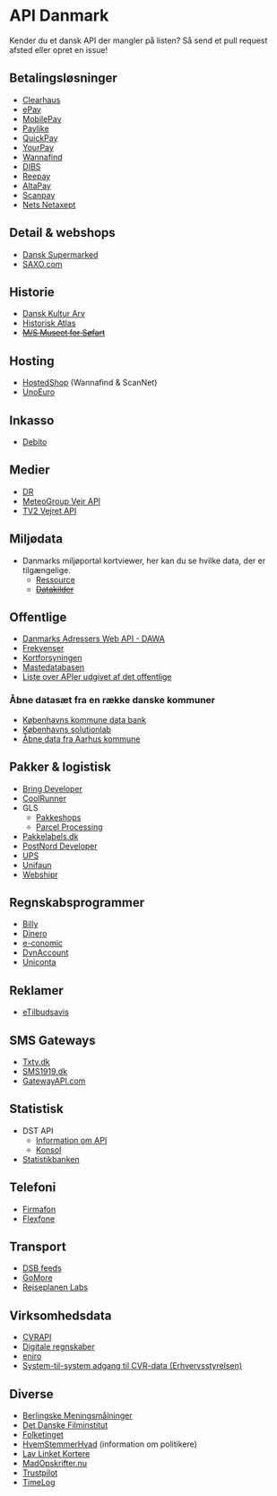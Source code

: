 # API Danmark
Kender du et dansk API der mangler på listen? Så send et pull request afsted eller opret en issue! 

## Betalingsløsninger
- [Clearhaus](http://docs.gateway.clearhaus.com/)
- [ePay](http://tech.epay.dk/da/betalingswebservice)
- [MobilePay](https://www.mobilepay.dk/da-dk/Developer/Pages/developer.aspx)
- [Paylike](https://github.com/paylike/api-docs)
- [QuickPay](https://learn.quickpay.net/tech-talk/api)
- [YourPay](http://api.yourpay.dk)
- [Wannafind](https://static.zitcom.dk/marketing/wannafind/paymentgateway_documentation.pdf)
- [DIBS](http://tech.dibspayment.com/D2/API)
- [Reepay](https://docs.reepay.com/api/)
- [AltaPay](https://altapay.com/technology/integration-manuals#download)
- [Scanpay](https://docs.scanpay.dk)
- [Nets Netaxept](https://shop.nets.eu/da/web/partners)

## Detail & webshops
- [Dansk Supermarked](https://developer.dansksupermarked.dk/v1/api/reference/overview/)
- [SAXO.com](http://api.saxo.com/)


## Historie
- [Dansk Kultur Arv](http://www.danskkulturarv.dk/api/)
- [Historisk Atlas](http://blog.historiskatlas.dk/api/)
- ~~[M/S Museet for Søfart](http://mfs.dk/soeg-i-soefartshistorien/api)~~

## Hosting
- [HostedShop](http://api-help.hostedshop.dk) (Wannafind & ScanNet)
- [UnoEuro](https://www.unoeuro.com/docs/api.php)

## Inkasso
- [Debito](https://www.debito.dk/api)

## Medier
- [DR](http://www.dr.dk/mu-online/)
- [MeteoGroup Vejr API](http://www.meteogroup.com/da/dk/sektorer/medier/mobil/vejr-api.html)
- [TV2 Vejret API](https://vejret-api.tv2.dk)

## Miljødata
- Danmarks miljøportal kortviewer, her kan du se hvilke data, der er tilgængelige.
    - [Ressource](http://arealinformation.miljoeportal.dk/distribution/)
    - ~~[Datakilder](http://www.miljoeportal.dk/soegmiljoedata/soeg_areal/Sider/download%20data.aspx)~~

## Offentlige
- [Danmarks Adressers Web API - DAWA](https://dawa.aws.dk/)
- [Frekvenser](http://frekvens.erhvervsstyrelsen.dk/OffentligtAPI.pdf)
- [Kortforsyningen](https://www.kortforsyningen.dk/content/webtjenester)
- [Mastedatabasen](https://mastedatabasen.dk/Viskort/ContentPages/DataFraDatabasen.aspx?callingapp=mastedb#webapi)
- [Liste over APIer udgivet af det offentlige](http://datahub.virk.dk/data/search)

### Åbne datasæt fra en række danske kommuner
- [Københavns kommune data bank](http://data.kk.dk/)
- [Københavns solutionlab](http://cphsolutionslab.dk/)
- [Åbne data fra Aarhus kommune](https://www.odaa.dk)

## Pakker & logistisk
- [Bring Developer](http://developer.bring.com)
- [CoolRunner](https://docs.coolrunner.dk)
- GLS
    - [Pakkeshops](http://www.gls.dk/webservices_v2/wsPakkeshop.asmx?WSD)
    - [Parcel Processing](http://api.gls.dk/ws/)
- [Pakkelabels.dk](https://api.pakkelabels.dk)
- [PostNord Developer](https://developer.postnord.com)
- [UPS](https://www.ups.com/content/dk/da/resources/sri/apidefinition.html)
- [Unifaun](https://www.unifaunonline.se/rs-docs/)
- [Webshipr](http://docs.webshipr.apiary.io)

## Regnskabsprogrammer
- [Billy](https://www.billy.dk/api)
- [Dinero](https://api.dinero.dk/docs)
- [e-conomic](https://www.e-conomic.dk/tillaegsmoduler/api)
- [DynAccount](https://dynaccount.dk/funktioner/api-integration/)
- [Uniconta](http://www.uniconta.com/da/uniconta-api/)

## Reklamer
- [eTilbudsavis](http://docs.api.etilbudsavis.dk)

## SMS Gateways
- [Txty.dk](http://api.txty.dk/4/)
- [SMS1919.dk](http://www.sms1919.dk/api/)
- [GatewayAPI.com](https://gatewayapi.com/docs/)

## Statistisk
- DST API
    - [Information om API](http://www.dst.dk/da/Statistik/statistikbanken/api)
    - [Konsol](http://api.statbank.dk/console#subjects)
- [Statistikbanken](http://www.dst.dk/da/Statistik/statistikbanken.aspx)

## Telefoni
- [Firmafon](https://dev.firmafon.dk/)
- [Flexfone](https://cdn.rawgit.com/mauran/API-Danmark/e35d562/assets/flexfone.pdf)

## Transport
- [DSB feeds](https://www.dsb.dk/dsb-labs/feeds)
- [GoMore](http://developer.gomore.com/)
- [Rejseplanen Labs](http://labs.rejseplanen.dk/)

## Virksomhedsdata
- [CVRAPI](http://cvrapi.dk)
- [Digitale regnskaber](http://datahub.virk.dk/dataset/system-til-system-adgang-til-regnskabsdata)
- [eniro](https://api.eniro.com)
- [System-til-system adgang til CVR-data (Erhvervsstyrelsen)](http://datahub.virk.dk/dataset/system-til-system-adgang-til-cvr-data)


## Diverse
- [Berlingske Meningsmålninger](http://www.b.dk/upload/webred/bmsandbox/opinion_poll/2015/pollofpolls.xml)
- [Det Danske Filminstitut](http://www.dfi.dk/opendata.aspx)
- [Folketinget](http://www.ft.dk/AabneData)
- [HvemStemmerHvad](http://www.hvemstemmerhvad.dk/api/api.php) (information om politikere)
- [Lav Linket Kortere](http://llk.dk/api)
- [MadOpskrifter.nu](http://start.madopskrifter.nu/MadopskrifternuAPI.aspx)
- [Trustpilot](https://developers.trustpilot.com/)
- [TimeLog](http://api.timelog.com/)
